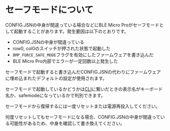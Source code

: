 # セーフモードについて

CONFIG.JSNの中身が間違っている場合などにBLE Micro Proがセーフモードとして起動することがあります。発生要因は以下のとおりです。

- CONFIG.JSNの中身が間違っている
- row0, col0のスイッチが押された状態で起動した
- `BMP_FORCE_SAFE_MODE`フラグを有効にしたファームウェアを書き込んだ
- BLE Micro Pro内部でエラーが一定回数以上発生した

セーフモードで起動すると書き込んだCONFIG.JSNの代わりにファームウェアに埋め込まれたデフォルトの設定が使用されます。

セーフモードで起動しているかどうかは[CLI](cli.md)に繋いだときの表示名がキーボード名か、safemodeになっているかで判別できます。

セーフモードから復帰するには一度リセットまたは電源再投入してください。

何度リセットしてもセーフモードになる場合、CONFIG.JSNの中身が間違っている可能性があるため、中身を確認して書き換えてください。